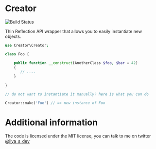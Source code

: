 Creator
=======

[![Build Status](https://travis-ci.org/ilya-dev/creator.svg?branch=master)](https://travis-ci.org/ilya-dev/creator)

Thin Reflection API wrapper that allows you to easily instantiate new objects.

```php
use Creator\Creator;

class Foo {

    public function __construct(AnotherClass $foo, $bar = 42)
    {
       // ....
    }
  
}

// do not want to instantiate it manually? here is what you can do

Creator::make('Foo') // => new instance of Foo 
```

# Additional information

The code is licensed under the MIT license, you can talk to me on twitter [@ilya_s_dev](https://twitter.com/ilya_s_dev)
